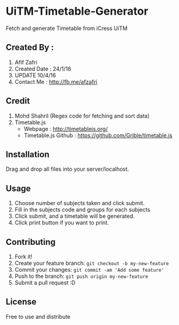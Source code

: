 # UiTM-Timetable-Generator
Fetch and generate Timetable from iCress UiTM

## Created By : 
1. Afif Zafri
2. Created Date : 24/1/16
3. UPDATE 10/4/16
4. Contact Me : http://fb.me/afzafri

## Credit 
1. Mohd Shahril (Regex code for fetching and sort data)
2. Timetable.js
   - Webpage : http://timetablejs.org/
   - Timetable.js Github : https://github.com/Grible/timetable.js

## Installation

Drag and drop all files into your server/localhost.

## Usage

1. Choose number of subjects taken and click submit.
2. Fill in the subjects code and groups for each subjects
3. Click submit, and a timetable will be generated.
4. Click print button if you want to print.

## Contributing

1. Fork it!
2. Create your feature branch: `git checkout -b my-new-feature`
3. Commit your changes: `git commit -am 'Add some feature'`
4. Push to the branch: `git push origin my-new-feature`
5. Submit a pull request :D

## License

Free to use and distribute
